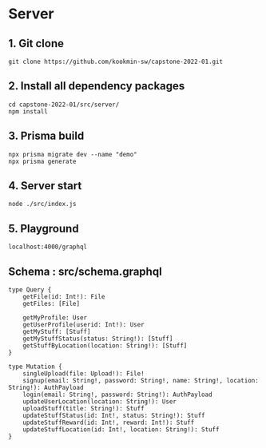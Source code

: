 # Server


## 1. Git clone

    git clone https://github.com/kookmin-sw/capstone-2022-01.git

## 2. Install all dependency packages

    cd capstone-2022-01/src/server/
    npm install

## 3. Prisma build

    npx prisma migrate dev --name "demo"
    npx prisma generate	

## 4. Server start
    
    node ./src/index.js


## 5. Playground

    localhost:4000/graphql


## Schema : src/schema.graphql
```text
type Query {
    getFile(id: Int!): File
    getFiles: [File]

    getMyProfile: User
    getUserProfile(userid: Int!): User
    getMyStuff: [Stuff]
    getMyStuffStatus(status: String!): [Stuff]
    getStuffByLocation(location: String!): [Stuff]
}

type Mutation {
    singleUpload(file: Upload!): File!
    signup(email: String!, password: String!, name: String!, location: String!): AuthPayload
    login(email: String!, password: String!): AuthPayload
    updateUserLocation(location: String!): User
    uploadStuff(title: String!): Stuff
    updateStuffStatus(id: Int!, status: String!): Stuff
    updateStuffReward(id: Int!, reward: Int!): Stuff
    updateStuffLocation(id: Int!, location: String!): Stuff
}
```
